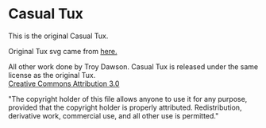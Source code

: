 # Casual Tux

This is the original Casual Tux.

Original Tux svg came from <a href="https://commons.wikimedia.org/wiki/File:Tux.svg">here.</a>

All other work done by Troy Dawson.
Casual Tux is released under the same license as the original Tux. 
<br><a href="http://creativecommons.org/licenses/by/3.0/"> Creative Commons Attribution 3.0 </a> 

&quot;The copyright holder of this file allows anyone to use it for any purpose, provided that the copyright holder is properly attributed. Redistribution, derivative work, commercial use, and all other use is permitted.&quot;

